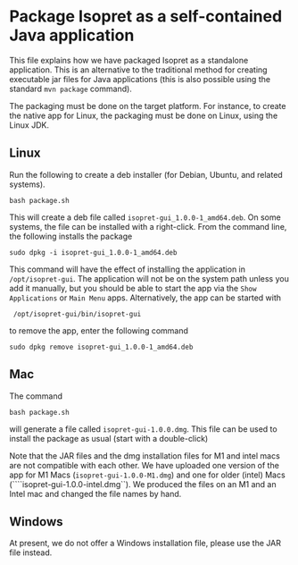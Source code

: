 # Package Isopret as a self-contained Java application

This file explains how we have packaged Isopret as a standalone application.
This is an alternative to the traditional method for creating executable jar files for
Java applications (this is also possible using the standard ``mvn package`` command).

The packaging must be done on the target platform. For instance, to create the native app for Linux,
the packaging must be done on Linux, using the Linux JDK.


## Linux

Run the following to create a deb installer (for Debian, Ubuntu, and related systems).

```aidl
bash package.sh
```

This will create a deb file called ``isopret-gui_1.0.0-1_amd64.deb``. On some 
systems, the file can be installed with a right-click. From the command line,
the following installs the package

```aidl
sudo dpkg -i isopret-gui_1.0.0-1_amd64.deb
```

This command will have the effect of installing the application in ``/opt/isopret-gui``.
The application will not be on the system path unless you add it manually, but you should be able to start the app via
the ``Show Applications`` or ``Main Menu`` apps. Alternatively, the app can be started
with
```aidl
 /opt/isopret-gui/bin/isopret-gui 
```
to remove the app, enter the following command
```aidl
sudo dpkg remove isopret-gui_1.0.0-1_amd64.deb
```

## Mac 

The command
```aidl
bash package.sh
```
will generate a file called ``isopret-gui-1.0.0.dmg``. This file can 
be used to install the package as usual (start with a double-click)

Note that the JAR files and the dmg installation files for M1 and intel macs are not
compatible with each other. We have uploaded one version of the
app for M1 Macs (``isopret-gui-1.0.0-M1.dmg``) and one for older (intel)
Macs (````isopret-gui-1.0.0-intel.dmg``). We produced the files on an M1 and an Intel mac and
changed the file names by hand.

## Windows

At present, we do not offer a Windows installation file, please use the JAR file instead.
